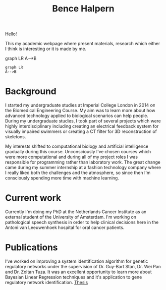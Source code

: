 ﻿---
permalink: /
title: "Bence Halpern"
excerpt: "About me"
author_profile: true
redirect_from: 
  - /about/
  - /about.html
---

Hello!

This my academic webpage where present materials, research which either I think is interesting or it is made by me.

<div class="mermaid">graph LR
A--&gt;B
</div>


 <pre><code class="language-mermaid">graph LR
A--&gt;B
</code></pre>


Background
======

I started my undergraduate studies at Imperial College London in 2014 on the Biomedical Engineering Course. My aim was to learn more about how advanced technology applied to biological scenarios can help people. During my undergraduate studies, I took part of several projects which were highly interdisciplinary including creating an electrical feedback system for visually impaired swimmers or creating a CT filter for 3D reconstruction of skeletons.

My interests shifted to computational biology and artificial intelligence gradually during this course. Unconsciously I’ve chosen courses which were more computational and during all of my project roles I was responsible for programming rather than laboratory work. The great change came during my summer internship at a fashion technology company where I really liked both the challenges and the atmosphere, so since then I'm consciously spending more time with machine learning.

Current work
======

Currently I'm doing my PhD at the Netherlands Cancer Institute as an external student of the University of Amsterdam. I'm working on pathological speech synthesis in order to help clinical decisions here in the Antoni van Leeuwenhoek hospital for oral cancer patients.

Publications
======
I’ve worked on improving a system identification algorithm for genetic regulatory networks under the supervision of Dr. Guy-Bart Stan, Dr. Wei Pan and Dr. Zoltan Tuza. It was an excellent opportunity to learn more about Bayesian Linear Regression techniques and it's application to gene regulatory network identification.
[Thesis](https://github.com/karkirowle/sysidProject/blob/master/VanillaID/thesis/Thesis_Halpern_2018_v3.pdf)